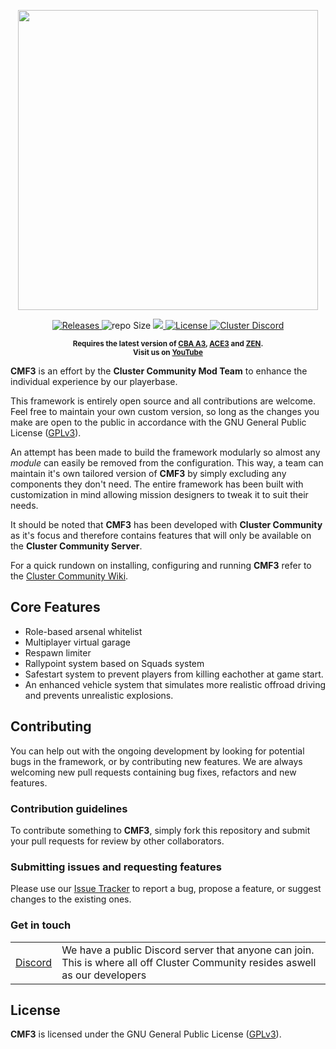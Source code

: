 <p align="center">
    <img src="https://github.com/Tapawingo/gallery/blob/main/logos/cmf3_trans.png?raw=true" width="480">
</p>

<p align="center">
    <a href="https://github.com/Tapawingo/CMF3/releases">
        <img src="https://img.shields.io/github/v/release/Tapawingo/CMF3?style=flat-square" alt="Releases">
    </a>
    <a>
    <img src="https://img.shields.io/github/repo-size/Tapawingo/CMF3?style=flat-square" alt="repo Size">
    </a>
    <a href="https://github.com/Tapawingo/CMF3/issues" alt="Issue Tracker">
        <img src="https://img.shields.io/github/issues-raw/Tapawingo/CMF3?style=flat-square">
    </a>
    <a href="https://github.com/Tapawingo/CMF3/blob/master/LICENSE">
        <img src="https://img.shields.io/github/license/Tapawingo/CMF3?style=flat-square" alt="License">
    </a>
    <a href="https://discord.gg/MBP64PWz">
        <img src="https://img.shields.io/badge/Discord-Join-darkviolet.svg?style=flat-square" alt="Cluster Discord"">
    </a>
</p>

<p align="center">
    <sup><strong>Requires the latest version of <a href="https://github.com/CBATeam/CBA_A3/releases">CBA A3</a>, <a href="https://github.com/acemod/ACE3/releases">ACE3</a> and <a href="https://github.com/zen-mod/ZEN">ZEN</a>.<br/>
    Visit us on <a href="https://www.youtube.com/channel/UCHvqA1frU_R9cqCW_5rmM4w">YouTube</a></strong></sup>
</p>

**CMF3** is an effort by the **Cluster Community Mod Team** to enhance the individual experience by our playerbase.

This framework is entirely open source and all contributions are welcome. Feel free to maintain your own custom version, so long as the changes you make are open to the public in accordance with the GNU General Public License ([GPLv3](https://github.com/Tapawingo/CMF3/blob/master/LICENSE)).

An attempt has been made to build the framework modularly so almost any *module* can easily be removed from the configuration. This way, a team can maintain it's own tailored version of **CMF3** by simply excluding any components they don't need. The entire framework has been built with customization in mind allowing mission designers to tweak it to suit their needs.

It should be noted that **CMF3** has been developed with **Cluster Community** as it's focus and therefore contains features that will only be available on the **Cluster Community Server**.

For a quick rundown on installing, configuring and running **CMF3** refer to the [Cluster Community Wiki](https://zeus.cluster-community.com/index.php/Category:Eric%27s_Mission_Framework_(EMF)).

## Core Features
- Role-based arsenal whitelist
- Multiplayer virtual garage
- Respawn limiter
- Rallypoint system based on Squads system
- Safestart system to prevent players from killing eachother at game start.
- An enhanced vehicle system that simulates more realistic offroad driving and prevents unrealistic explosions.

## Contributing
You can help out with the ongoing development by looking for potential bugs in the framework, or by contributing new features. We are always welcoming new pull requests containing bug fixes, refactors and new features.

### Contribution guidelines
To contribute something to **CMF3**, simply fork this repository and submit your pull requests for review by other collaborators.

### Submitting issues and requesting features
Please use our [Issue Tracker](https://github.com/Tapawingo/CMF3/issues) to report a bug, propose a feature, or suggest changes to the existing ones.

### Get in touch
<table>
  <tr>
    <td><a href="https://acemod.org/discord">Discord</a></td>
    <td>We have a public Discord server that anyone can join. This is where all off Cluster Community resides aswell as our developers</td>
  </tr>
</table>

## License
**CMF3** is licensed under the GNU General Public License ([GPLv3](https://github.com/Tapawingo/CMF3/blob/master/LICENSE)).
